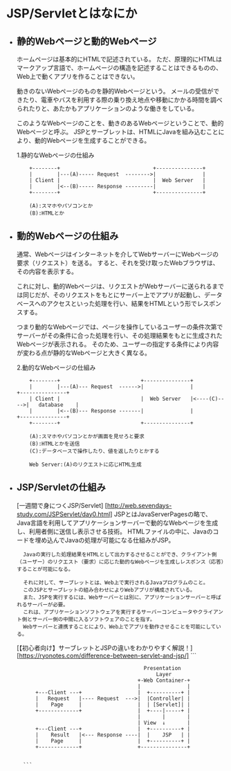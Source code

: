 # JSP/Servletとはなにか

- ## 静的Webページと動的Webページ
    ホームページは基本的にHTMLで記述されている。
    ただ、原理的にHTMLはマークアップ言語で、ホームページの構造を記述することはできるものの、Web上で動くアプリを作ることはできない。
    
    動きのないWebページのものを静的Webページという。
    メールの受信ができたり、電車やバスを利用する際の乗り換え地点や移動にかかる時間を調べられたりと、あたかもアプリケーションのような働きをしている。

    このようなWebページのことを、動きのあるWebページということで、動的Webページと呼ぶ。
    JSPとサーブレットは、HTMLにJavaを組み込むことにより、動的Webページを生成することができる。

    1.静的なWebページの仕組み
    ```
        +--------+                              +---------------+
        |        |---(A)----- Request  -------->|               |
        | Client |                              |  Web Server   |
        |        |<--(B)----- Response ---------|               |
        +--------+                              +---------------+
    
        (A):スマホやパソコンとか
        (B):HTMLとか
    ```


- ## 動的Webページの仕組み
    通常、Webページはインターネットを介してWebサーバーにWebページの要求（リクエスト）を送る。
    すると、それを受け取ったWebブラウザは、その内容を表示する。

    これに対し、動的Webページは、リクエストがWebサーバーに送られるまでは同じだが、そのリクエストをもとにサーバー上でアプリが起動し、データベースへのアクセスといった処理を行い、結果をHTMLという形でレスポンスする。

    つまり動的なWebページでは、ページを操作しているユーザーの条件次第でサーバーがその条件に合った処理を行い、その処理結果をもとに生成されたWebページが表示される。
    そのため、ユーザーの指定する条件により内容が変わる点が静的なWebページと大きく異なる。

    2.動的なWebページの仕組み
    ```
        +--------+                          +---------------+           
        |        |---(A)--- Request  ------>|               |             +---------------+
        | Client |                          |  Web Server   |<----(C)---->|   database    |
        |        |<--(B)--- Response -------|               |             +---------------+
        +--------+                          +---------------+
    
        (A):スマホやパソコンとかが画面を見せろと要求
        (B):HTMLとかを送信
        (C):データベースで操作したり、値を返したりとかする

        Web Server:(A)のリクエストに応じHTML生成
    ```
    

- ## JSP/Servletの仕組み
    [一週間で身につくJSP/Servlet]
    [http://web.sevendays-study.com/JSPServlet/day0.html]
        JSPとはJavaServerPagesの略で、Java言語を利用してアプリケーションサーバーで動的なWebページを生成し、利用者側に送信し表示させる技術。
        HTMLファイルの中に、Javaのコードを埋め込んでJavaの処理が可能になる仕組みがJSP。

        Javaの実行した処理結果をHTMLとして出力するさせることができ、クライアント側（ユーザー）のリクエスト（要求）に応じた動的なWebページを生成しレスポンス（応答）することが可能になる。

        それに対して、サーブレットとは、Web上で実行されるJavaプログラムのこと。
        このJSPとサーブレットの組み合わせによりWebアプリが構成されている。
        また、JSPを実行するには、Webサーバーとは別に、アプリケーションサーバーと呼ばれるサーバーが必要。
        これは、アプリケーションソフトウェアを実行するサーバーコンピュータやクライアント側とサーバー側の中間に入るソフトウェアのことを指す。
        Webサーバーと連携することにより、Web上でアプリを動作させることを可能にしている。

    [【初心者向け】サーブレットとJSPの違いをわかりやすく解説！]
    [https://ryonotes.com/difference-between-servlet-and-jsp/]
        ```

                                               Presentation 
                                                   Layer
                                             +-Web Container-+
                                             |               |
            +---Client ---+                  |  +----------+ |
            |   Request   |---- Request  --->|  |Controller| |
            |    Page     |                  |  | [Servlet]| |
            +-------------+                  |  +----|-----+ |
                                             |       |       |
                                             | View  ↓       |
            +---Client ---+                  |  +----------+ |
            |    Result   |<--- Response ----|  |    JSP   | |
            |    Page     |                  |  +----------+ |
            +-------------+                  +---------------+
                                                
                                                
        ```
